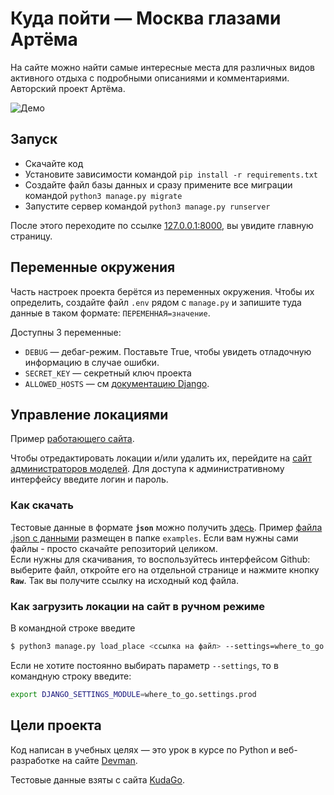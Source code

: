 # Куда пойти — Москва глазами Артёма

На сайте можно найти самые интересные места для различных видов активного отдыха 
с подробными описаниями и комментариями. Авторский проект Артёма.

![Демо](https://github.com/devmanorg/where-to-go-frontend/blob/master/.gitbook/assets/site.png)

## Запуск

- Скачайте код
- Установите зависимости командой `pip install -r requirements.txt`
- Создайте файл базы данных и сразу примените все миграции командой `python3 manage.py migrate`
- Запустите сервер командой `python3 manage.py runserver`

После этого переходите по ссылке [127.0.0.1:8000](http://127.0.0.1:8000), вы увидите главную страницу.

## Переменные окружения

Часть настроек проекта берётся из переменных окружения. Чтобы их определить, создайте файл `.env` рядом с `manage.py` и запишите туда данные в таком формате: `ПЕРЕМЕННАЯ=значение`.

Доступны 3 переменные:
- `DEBUG` — дебаг-режим. Поставьте True, чтобы увидеть отладочную информацию в случае ошибки.
- `SECRET_KEY` — секретный ключ проекта
- `ALLOWED_HOSTS` — см [документацию Django](https://docs.djangoproject.com/en/3.1/ref/settings/#allowed-hosts).

## Управление локациями

Пример [работающего сайта](https://prikur.pythonanywhere.com/).

Чтобы отредактировать локации и/или удалить их, перейдите на [сайт администраторов моделей](https://prikur.pythonanywhere.com/admin).
Для доступа к административному интерфейсу введите логин и пароль.

### Как скачать 

Тестовые данные в формате **`json`** можно получить [здесь](https://github.com/devmanorg/where-to-go-frontend/tree/master/places).
Пример [файла .json с данными](examples/roofs24.json) размещен в папке `examples`.
Если вам нужны сами файлы - просто скачайте репозиторий целиком. \
Если нужны для скачивания, то воспользуйтесь интерфейсом Github: выберите файл, откройте его на отдельной странице и нажмите кнопку **`Raw`**. 
Так вы получите ссылку на исходный код файла.

### Как загрузить локации на сайт в ручном режиме

В командной строке введите 
```bash
$ python3 manage.py load_place <ссылка на файл> --settings=where_to_go.settings.prod
```

Если не хотите постоянно выбирать параметр `--settings`, то в командную строку введите:
```bash
export DJANGO_SETTINGS_MODULE=where_to_go.settings.prod
```

## Цели проекта

Код написан в учебных целях — это урок в курсе по Python и веб-разработке на сайте [Devman](https://dvmn.org).

Тестовые данные взяты с сайта [KudaGo](https://kudago.com).